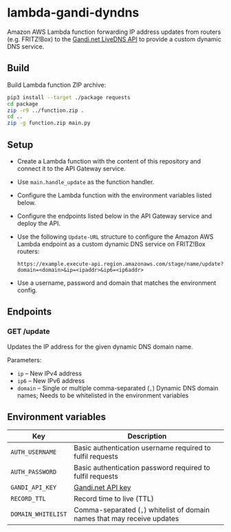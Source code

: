 
# lambda-gandi-dyndns

Amazon AWS Lambda function forwarding IP address updates from routers (e.g. FRITZ!Box) to the [Gandi.net LiveDNS API](https://doc.livedns.gandi.net/) to provide a custom dynamic DNS service.

## Build

Build Lambda function ZIP archive:

```bash
pip3 install --target ./package requests
cd package
zip -r9 ../function.zip .
cd ..
zip -g function.zip main.py
```

## Setup

- Create a Lambda function with the content of this repository and connect it to the API Gateway service.

- Use `main.handle_update` as the function handler.

- Configure the Lambda function with the environment variables listed below.

- Configure the endpoints listed below in the API Gateway service and deploy the API.

- Use the following `Update-URL` structure to configure the Amazon AWS Lambda endpoint as a custom dynamic DNS service on FRITZ!Box routers:

  ```
  https://example.execute-api.region.amazonaws.com/stage/name/update?domain=<domain>&ip=<ipaddr>&ip6=<ip6addr>
  ```

- Use a username, password and domain that matches the environment config.

## Endpoints

### GET /update

Updates the IP address for the given dynamic DNS domain name.

Parameters:

- `ip` – New IPv4 address
- `ip6` – New IPv6 address
- `domain` – Single or multiple comma-separated (`,`) Dynamic DNS domain names; Needs to be whitelisted in the environment variables

## Environment variables

| Key                    | Description                                                  |
| ---------------------- | ------------------------------------------------------------ |
| `AUTH_USERNAME`        | Basic authentication username required to fulfil requests   |
| `AUTH_PASSWORD`        | Basic authentication password required to fulfil requests   |
| `GANDI_API_KEY`        | [Gandi.net API key](https://doc.livedns.gandi.net/)          |
| `RECORD_TTL`           | Record time to live (TTL)                                    |
| `DOMAIN_WHITELIST`     | Comma-separated (`,`) whitelist of domain names that may receive updates |

